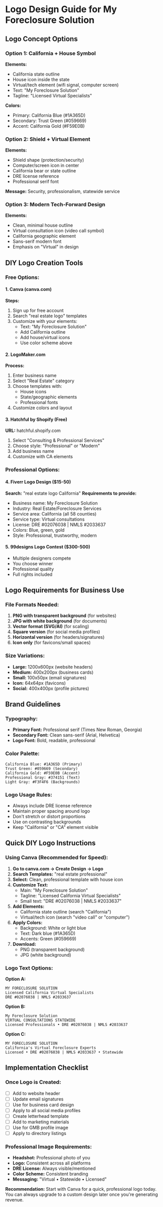 # Logo Design Guide for My Foreclosure Solution

## Logo Concept Options

### Option 1: California + House Symbol
**Elements:**
- California state outline
- House icon inside the state
- Virtual/tech element (wifi signal, computer screen)
- Text: "My Foreclosure Solution"
- Tagline: "Licensed Virtual Specialists"

**Colors:**
- Primary: California Blue (#1A365D)
- Secondary: Trust Green (#059669) 
- Accent: California Gold (#F59E0B)

### Option 2: Shield + Virtual Element
**Elements:**
- Shield shape (protection/security)
- Computer/screen icon in center
- California bear or state outline
- DRE license reference
- Professional serif font

**Message:** Security, professionalism, statewide service

### Option 3: Modern Tech-Forward Design
**Elements:**
- Clean, minimal house outline
- Virtual consultation icon (video call symbol)
- California geographic element
- Sans-serif modern font
- Emphasis on "Virtual" in design

## DIY Logo Creation Tools

### Free Options:

#### 1. Canva (canva.com)
**Steps:**
1. Sign up for free account
2. Search "real estate logo" templates
3. Customize with your elements:
   - Text: "My Foreclosure Solution"
   - Add California outline
   - Add house/virtual icons
   - Use color scheme above

#### 2. LogoMaker.com
**Process:**
1. Enter business name
2. Select "Real Estate" category  
3. Choose templates with:
   - House icons
   - State/geographic elements
   - Professional fonts
4. Customize colors and layout

#### 3. Hatchful by Shopify (Free)
**URL:** hatchful.shopify.com
1. Select "Consulting & Professional Services"
2. Choose style: "Professional" or "Modern"
3. Add business name
4. Customize with CA elements

### Professional Options:

#### 4. Fiverr Logo Design ($15-50)
**Search:** "real estate logo California"
**Requirements to provide:**
- Business name: My Foreclosure Solution
- Industry: Real Estate/Foreclosure Services
- Service area: California (all 58 counties)
- Service type: Virtual consultations
- License: DRE #02076038 | NMLS #2033637
- Colors: Blue, green, gold
- Style: Professional, trustworthy, modern

#### 5. 99designs Logo Contest ($300-500)
- Multiple designers compete
- You choose winner
- Professional quality
- Full rights included

## Logo Requirements for Business Use

### File Formats Needed:
1. **PNG with transparent background** (for websites)
2. **JPG with white background** (for documents)
3. **Vector format (SVG/AI)** (for scaling)
4. **Square version** (for social media profiles)
5. **Horizontal version** (for headers/signatures)
6. **Icon only** (for favicons/small spaces)

### Size Variations:
- **Large:** 1200x600px (website headers)
- **Medium:** 400x200px (business cards)
- **Small:** 100x50px (email signatures)
- **Icon:** 64x64px (favicons)
- **Social:** 400x400px (profile pictures)

## Brand Guidelines

### Typography:
- **Primary Font:** Professional serif (Times New Roman, Georgia)
- **Secondary Font:** Clean sans-serif (Arial, Helvetica)
- **Logo Font:** Bold, readable, professional

### Color Palette:
```
California Blue: #1A365D (Primary)
Trust Green: #059669 (Secondary)  
California Gold: #F59E0B (Accent)
Professional Gray: #374151 (Text)
Light Gray: #F3F4F6 (Backgrounds)
```

### Logo Usage Rules:
- Always include DRE license reference
- Maintain proper spacing around logo
- Don't stretch or distort proportions
- Use on contrasting backgrounds
- Keep "California" or "CA" element visible

## Quick DIY Logo Instructions

### Using Canva (Recommended for Speed):

1. **Go to canva.com → Create Design → Logo**
2. **Search Templates:** "real estate professional"
3. **Select:** Clean, professional template with house icon
4. **Customize Text:**
   - Main: "My Foreclosure Solution"
   - Tagline: "Licensed California Virtual Specialists"
   - Small text: "DRE #02076038 | NMLS #2033637"
5. **Add Elements:**
   - California state outline (search "California")
   - Virtual/tech icon (search "video call" or "computer")
6. **Apply Colors:**
   - Background: White or light blue
   - Text: Dark blue (#1A365D)
   - Accents: Green (#059669)
7. **Download:**
   - PNG (transparent background)
   - JPG (white background)

### Logo Text Options:

**Option A:**
```
MY FORECLOSURE SOLUTION
Licensed California Virtual Specialists
DRE #02076038 | NMLS #2033637
```

**Option B:**
```
My Foreclosure Solution
VIRTUAL CONSULTATIONS STATEWIDE
Licensed Professionals • DRE #02076038 | NMLS #2033637
```

**Option C:**
```
MY FORECLOSURE SOLUTION
California's Virtual Foreclosure Experts
Licensed • DRE #02076038 | NMLS #2033637 • Statewide
```

## Implementation Checklist

### Once Logo is Created:
- [ ] Add to website header
- [ ] Update email signatures
- [ ] Use for business card design
- [ ] Apply to all social media profiles
- [ ] Create letterhead template
- [ ] Add to marketing materials
- [ ] Use for GMB profile image
- [ ] Apply to directory listings

### Professional Image Requirements:
- **Headshot:** Professional photo of you
- **Logo:** Consistent across all platforms
- **DRE License:** Always visible/mentioned
- **Color Scheme:** Consistent branding
- **Messaging:** "Virtual • Statewide • Licensed"

**Recommendation:** Start with Canva for a quick, professional logo today. You can always upgrade to a custom design later once you're generating revenue.